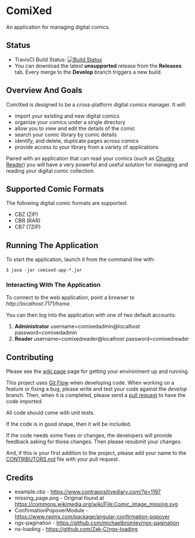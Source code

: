 # ComiXed
An application for managing digital comics.

## Status
 * TravisCI Build Status: [![Build Status](https://travis-ci.org/mcpierce/comixed.svg?branch=develop)](https://travis-ci.org/mcpierce/comixed)
 * You can download the latest **unsupported** release from the **Releases** tab. Every merge to the **Develop** branch triggers a new build.

## Overview And Goals
ComiXed is designed to be a cross-platform digital comics manager. It will:

 * import your existing and new digital comics
 * organize your comics under a single directory
 * allow you to view and edit the details of the comic	
 * search your comic library by comic details
 * identify, and delete, duplicate pages across comics
 * provide access to your library from a variety of applications

Paired with an application that can read your comics (such as
[Chunky Reader](http://chunkyreader.com/)) you will have a very powerful
and useful solution for managing and reading your digital comic collection.

## Supported Comic Formats

The following digital comic formats are supported:

 * CBZ (ZIP)
 * CBR (RAR)
 * CB7 (7ZIP)

## Running The Application

To start the application, launch it from the command line with:

    $ java -jar comixed-app-*.jar

### Interacting With The Application

To connect to the web application, point a browser to *http://localhost:7171/home*.

You can then log into the application with one of two default accounts:

1. **Administrator** username=comixedadmin@localhost password=comixedadmin
1. **Reader** username=comixedreader@localhost password=comixedreader

## Contributing

Please see the [wiki page](../../wiki/Developer-Setup) page for getting your
environment up and running.

This project uses [Git Flow](http://www.atlassian.com/git/tutorials/comparing-workflows/gitflow-workflow)
when developing code. When working on a feature or fixing a bug, please write
and test your code against the *develop* branch. Then, when it is completed,
please send a [pull request](http://help.github.com/articles/creating-a-pull-request/)
to have the code imported.

All code should come with unit tests.

If the code is in good shape, then it will be included.

If the code needs some fixes or changes, the developers will provide feedback
asking for those changes. Then please resubmit your changes.

And, if this is your first addition to the project, please add your name to
the [CONTRIBUTORS.md](./CONTRIBUTORS.md) file with your pull request.

## Credits

* example.cbz - https://www.contrapositivediary.com/?p=1197
* missing_page.png - Original found at https://commons.wikimedia.org/wiki/File:Comic_image_missing.svg
* ConfirmationPopoverModule - https://www.npmjs.com/package/angular-confirmation-popover
* ngx-pagination - https://github.com/michaelbromley/ngx-pagination
* nx-loading - https://github.com/Zak-C/ngx-loading

